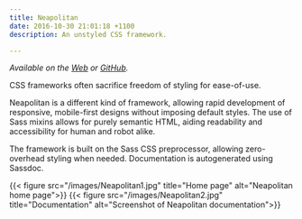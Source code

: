 ```yaml
---
title: Neapolitan
date: 2016-10-30 21:01:18 +1100
description: An unstyled CSS framework.

---
```

*Available on the [Web](https://kdelwat.github.io/Neapolitan/) or [GitHub](https://github.com/kdelwat/neapolitan).*

CSS frameworks often sacrifice freedom of styling for ease-of-use.

Neapolitan is a different kind of framework, allowing rapid development of
responsive, mobile-first designs without imposing default styles. The use of
Sass mixins allows for purely semantic HTML, aiding readability and
accessibility for human and robot alike.

The framework is built on the Sass CSS preprocessor, allowing zero-overhead
styling when needed. Documentation is autogenerated using Sassdoc.

{{< figure src="/images/Neapolitan1.jpg" title="Home page" alt="Neapolitan home page">}}
{{< figure src="/images/Neapolitan2.jpg" title="Documentation" alt="Screenshot of Neapolitan documentation">}}
